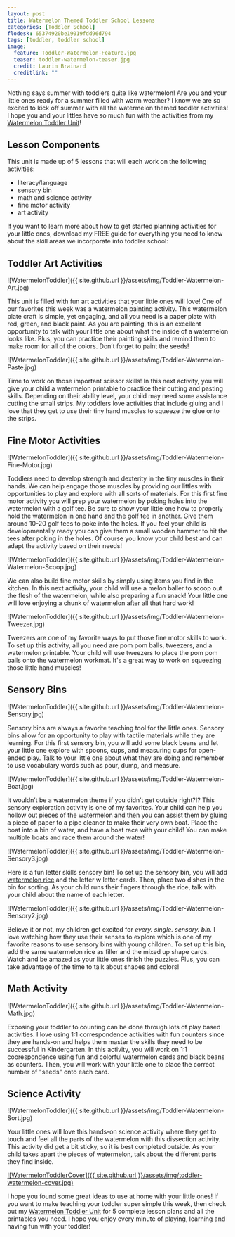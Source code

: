 ```yaml
---
layout: post
title: Watermelon Themed Toddler School Lessons
categories: [Toddler School]
flodesk: 65374920be19019fdd96d794
tags: [toddler, toddler school]
image:
  feature: Toddler-Watermelon-Feature.jpg
  teaser: toddler-watermelon-teaser.jpg
  credit: Laurin Brainard
  creditlink: ""
---
```

Nothing says summer with toddlers quite like watermelon! Are you and your little ones ready for a summer filled with warm weather? I know we are so excited to kick off summer with all the watermelon themed toddler activities! I hope you and your littles have so much fun with the activities from my [Watermelon Toddler Unit](https://www.teacherspayteachers.com/Product/Toddler-School-Lesson-Plans-Watermelon-Theme-Activities-Homeschool-Classroom-4762010?st=de9cd60d8dfd70334033c279f463c701&utm_source=PB%20Blog&utm_campaign=Watermelon%20Toddler%20School%20)! 

## Lesson Components 
This unit is made up of 5 lessons that will each work on the following activities:
- literacy/language 
- sensory bin 
- math and science activity 
- fine motor activity 
- art activity 

If you want to learn more about how to get started planning activities for your little ones, download my FREE guide for everything you need to know about the skill areas we incorporate into toddler school:

<div id="fd-form-65374920be19019fdd96d794"></div>
<script>
  window.fd('form', {
    formId: '65374920be19019fdd96d794',
    containerEl: '#fd-form-65374920be19019fdd96d794'
  });
</script>

## Toddler Art Activities 

![WatermelonToddler]({{ site.github.url }}/assets/img/Toddler-Watermelon-Art.jpg)

This unit is filled with fun art activities that your little ones will love! One of our favorites this week was a watermelon painting activity. This watermelon plate craft is simple, yet engaging, and all you need is a paper plate with red, green, and black paint. As you are painting, this is an excellent opportunity to talk with your little one about what the inside of a watermelon looks like. Plus, you can practice their painting skills and remind them to make room for all of the colors. Don’t forget to paint the seeds! 

![WatermelonToddler]({{ site.github.url }}/assets/img/Toddler-Watermelon-Paste.jpg)

Time to work on those important scissor skills! In this next activity, you will give your child a watermelon printable to practice their cutting and pasting skills. Depending on their ability level, your child may need some assistance cutting the small strips. My toddlers love activities that include gluing and I love that they get to use their tiny hand muscles to squeeze the glue onto the strips. 

## Fine Motor Activities 

![WatermelonToddler]({{ site.github.url }}/assets/img/Toddler-Watermelon-Fine-Motor.jpg)

Toddlers need to develop strength and dexterity in the tiny muscles in their hands. We can help engage those muscles by providing our littles with opportunities to play and explore with all sorts of materials. For this first fine motor activity you will prep your watermelon by poking holes into the watermelon with a golf tee. Be sure to show your little one how to properly hold the watermelon in one hand and the golf tee in another. Give them around 10-20 golf tees to poke into the holes. If you feel your child is developmentally ready you can give them a small wooden hammer to hit the tees after poking in the holes. Of course you know your child best and can adapt the activity based on their needs! 

![WatermelonToddler]({{ site.github.url }}/assets/img/Toddler-Watermelon-Watermelon-Scoop.jpg)

We can also build fine motor skills by simply using items you find in the kitchen. In this next activity, your child will use a melon baller to scoop out the flesh of the watermelon, while also preparing a fun snack! Your little one will love enjoying a chunk of watermelon after all that hard work!

![WatermelonToddler]({{ site.github.url }}/assets/img/Toddler-Watermelon-Tweezer.jpg)

Tweezers are one of my favorite ways to put those fine motor skills to work.  To set up this activity, all you need are pom pom balls, tweezers, and a watermelon printable. Your child will use tweezers to place the pom pom balls onto the watermelon workmat. It's a great way to work on squeezing those little hand muscles!

## Sensory Bins 

![WatermelonToddler]({{ site.github.url }}/assets/img/Toddler-Watermelon-Sensory.jpg)

Sensory bins are always a favorite teaching tool for the little ones. Sensory bins allow for an opportunity to play with tactile materials while they are learning. For this first sensory bin, you will add some black beans and let your little one explore with spoons, cups, and measuring cups for open-ended play. Talk to your little one about what they are doing and remember to use vocabulary words such as pour, dump, and measure. 

![WatermelonToddler]({{ site.github.url }}/assets/img/Toddler-Watermelon-Boat.jpg)

It wouldn’t be a watermelon theme if you didn’t get outside right?!? This sensory exploration activity is one of my favorites. Your child can help you hollow out pieces of the watermelon and then you can assist them by gluing a piece of paper to a pipe cleaner to make their very own boat. Place the boat into a bin of water, and have a boat race with your child! You can make multiple boats and race them around the water! 

![WatermelonToddler]({{ site.github.url }}/assets/img/Toddler-Watermelon-Sensory3.jpg)

Here is a fun letter skills sensory bin! To set up the sensory bin, you will add [watermelon rice](https://theprimarybrain.com/toddler/2019/08/21/Watermelon-Sensory-Rice/) and the letter w letter cards. Then, place two dishes in the bin for sorting. As your child runs their fingers through the rice, talk with your child about the name of each letter.

![WatermelonToddler]({{ site.github.url }}/assets/img/Toddler-Watermelon-Sensory2.jpg)

Believe it or not, my children get excited for _every. single. sensory. bin._ I love watching how they use their senses to explore which is one of my favorite reasons to use sensory bins with young children. To set up this bin, add the same watermelon rice as filler and the mixed up shape cards. Watch and be amazed as your little ones finish the puzzles. Plus, you can take advantage of the time to talk about shapes and colors!

## Math Activity 

![WatermelonToddler]({{ site.github.url }}/assets/img/Toddler-Watermelon-Math.jpg)

Exposing your toddler to counting can be done through lots of play based activities. I love using 1:1 correspondence activities with fun counters since they are hands-on and helps them master the skills they need to be successful in Kindergarten. In this activity, you will work on 1:1 coorespondence using fun and colorful watermelon cards and black beans as counters. Then, you will work with your little one to place the correct number of "seeds" onto each card.

## Science Activity 

![WatermelonToddler]({{ site.github.url }}/assets/img/Toddler-Watermelon-Sort.jpg)

Your little ones will love this hands-on science activity where they get to touch and feel all the parts of the watermelon with this dissection activity. This activity did get a bit sticky, so it is best completed outside. As your child takes apart the pieces of watermelon, talk about the different parts they find inside. 

[![WatermelonToddlerCover]({{ site.github.url }}/assets/img/toddler-watermelon-cover.jpg)](https://www.teacherspayteachers.com/Product/Toddler-Activities-Lesson-Plans-Watermelon-Preschool-Curriculum-Letter-W-4762010?st=4766b289397803e79320f1a110e9544e&utm_source=Watermelon%20TS%20Blog&utm_campaign=Square%20Cover)

I hope you found some great ideas to use at home with your little ones! If you want to make teaching your toddler super simple this week, then check out my [Watermelon Toddler Unit](https://www.teacherspayteachers.com/Product/Toddler-School-Lesson-Plans-Watermelon-Theme-Activities-Homeschool-Classroom-4762010?st=de9cd60d8dfd70334033c279f463c701&utm_source=PB%20Blog&utm_campaign=Watermelon%20Toddler%20School%20) for 5 complete lesson plans and all the printables you need. I hope you enjoy every minute of playing, learning and having fun with your toddler!